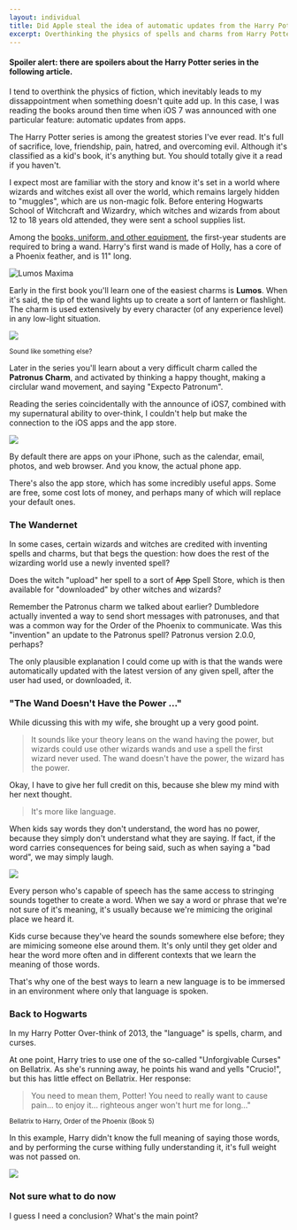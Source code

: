 ```yaml
---
layout: individual
title: Did Apple steal the idea of automatic updates from the Harry Potter series?
excerpt: Overthinking the physics of spells and charms from Harry Potter using the iOS 7 app store and language.
---
```


#### Spoiler alert: there are spoilers about the Harry Potter series in the following article.

I tend to overthink the physics of fiction, which inevitably leads to my dissappointment when something doesn't quite add up. In this case, I was reading the books around then time when iOS 7 was announced with one particular feature: automatic updates from apps.

The Harry Potter series is among the greatest stories I've ever read. It's full of sacrifice, love, friendship, pain, hatred, and overcoming evil. Although it's classified as a kid's book, it's anything but. You should totally give it a read if you haven't.

I expect most are familiar with the story and know it's set in a world where wizards and witches exist all over the world, which remains largely hidden to "muggles", which are us non-magic folk. Before entering Hogwarts School of Witchcraft and Wizardry, which  witches and wizards from about 12 to 18 years old attended, they were sent a school supplies list.

Among the [books, uniform, and other equipment](http://harrypotter.wikia.com/wiki/Supply_list), the first-year students are required to bring a wand. Harry's first wand is made of Holly, has a core of a Phoenix feather, and is 11" long.

<img src="http://images2.wikia.nocookie.net/__cb20090531122935/harrypotter/images/f/f4/Lumos_Maxima.gif" alt="Lumos Maxima">

Early in the first book you'll learn one of the easiest charms is **Lumos**. When it's said, the tip of the wand lights up to create a sort of lantern or flashlight. The charm is used extensively by every character (of any experience level) in any low-light situation.

<img src="http://images.techhive.com/images/article/2013/09/04-light-em-up-100054196-large.png">

<small>Sound like something else?</small>

Later in the series you'll learn about a very difficult charm called the **Patronus Charm**, and activated by thinking a happy thought, making a circlular wand movement, and saying "Expecto Patronum". 

Reading the series coincidentally with the announce of iOS7, combined with my supernatural ability to over-think, I couldn't help but make the connection to the iOS apps and the app store.

<img src="https://www.apple.com/iphone/compare/images/compare_iphone5s_2x.jpg">

By default there are apps on your iPhone, such as the calendar, email, photos, and web browser. <span class="sidenote">And you know, the actual phone app.</span>

There's also the app store, which has some incredibly useful apps. Some are free, some cost lots of money, and perhaps many of which will replace your default ones.

### The Wandernet

In some cases, certain wizards and witches are credited with inventing spells and charms, but that begs the question: how does the rest of the wizarding world use a newly invented spell?

Does the witch "upload" her spell to a sort of <s>App</s> Spell Store, which is then available for "downloaded" by other witches and wizards?

Remember the Patronus charm we talked about earlier? Dumbledore actually invented a way to send short messages with patronuses, and that was a common way for the Order of the Phoenix to communicate. Was this "invention" an update to the Patronus spell? Patronus version 2.0.0, perhaps?

The only plausible explanation I could come up with is that the wands were automatically updated with the latest version of any given spell, after the user had used, or downloaded, it.

### "The Wand Doesn't Have the Power &hellip;"

While dicussing this with my wife, she brought up a very good point. 

> It sounds like your theory leans on the wand having the power, but wizards could use other wizards wands and use a spell the first wizard never used. The wand doesn't have the power, the wizard has the power.

Okay, I have to give her full credit on this, because she blew my mind with her next thought.

> It's more like language.

When kids say words they don't understand, the word has no power, because they simply don't understand what they are saying. If fact, if the word carries consequences for being said, such as when saying a "bad word", we may simply laugh.

<img src="http://www.channelate.com/comics/2012-02-10-f-word.png">

Every person who's capable of speech has the same access to stringing sounds together to create a word. When we say a word or phrase that we're not sure of it's meaning, it's usually because we're mimicing the original place we heard it. 

Kids curse because they've heard the sounds somewhere else before; they are mimicing someone else around them. It's only until they get older and hear the word more often and in different contexts that we learn the meaning of those words.

That's why one of the best ways to learn a new language is to be immersed in an environment where only that language is spoken. 

### Back to Hogwarts

In my Harry Potter Over-think of 2013, the "language" is spells, charm, and curses.

At one point, Harry tries to use one of the so-called "Unforgivable Curses" on Bellatrix. As she's running away, he points his wand and yells "Crucio!", but this has little effect on Bellatrix. Her response:

> You need to mean them, Potter! You need to really want to cause pain&hellip; to enjoy it&hellip; righteous anger won't hurt me for long&hellip;"

<small>Bellatrix to Harry, Order of the Phoenix (Book 5)</small>

In this example, Harry didn't know the full meaning of saying those words, and by performing the curse withing fully understanding it, it's full weight was not passed on.

<img src="http://31.media.tumblr.com/tumblr_lw2qagPCWP1qi3qwlo1_500.gif">

### Not sure what to do now

I guess I need a conclusion? What's the main point? 